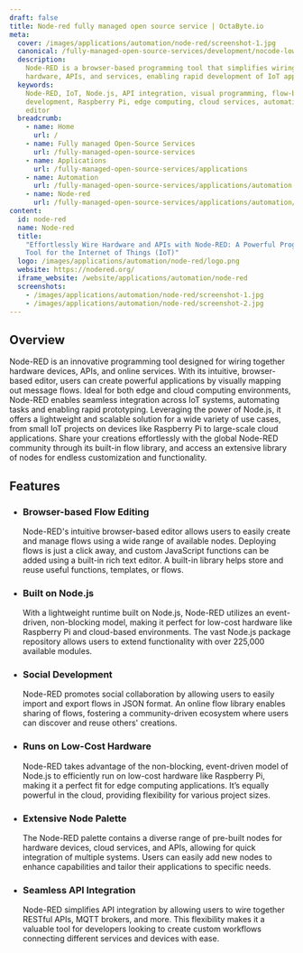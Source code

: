 ```yaml
---
draft: false
title: Node-red fully managed open source service | OctaByte.io
meta:
  cover: /images/applications/automation/node-red/screenshot-1.jpg
  canonical: /fully-managed-open-source-services/development/nocode-lowcode/node-red
  description:
    Node-RED is a browser-based programming tool that simplifies wiring
    hardware, APIs, and services, enabling rapid development of IoT applications.
  keywords:
    Node-RED, IoT, Node.js, API integration, visual programming, flow-based
    development, Raspberry Pi, edge computing, cloud services, automation, browser-based
    editor
  breadcrumb:
    - name: Home
      url: /
    - name: Fully managed Open-Source Services
      url: /fully-managed-open-source-services
    - name: Applications
      url: /fully-managed-open-source-services/applications
    - name: Automation
      url: /fully-managed-open-source-services/applications/automation
    - name: Node-red
      url: /fully-managed-open-source-services/applications/automation/node-red
content:
  id: node-red
  name: Node-red
  title:
    "Effortlessly Wire Hardware and APIs with Node-RED: A Powerful Programming
    Tool for the Internet of Things (IoT)"
  logo: /images/applications/automation/node-red/logo.png
  website: https://nodered.org/
  iframe_website: /website/applications/automation/node-red
  screenshots:
    - /images/applications/automation/node-red/screenshot-1.jpg
    - /images/applications/automation/node-red/screenshot-2.jpg
---
```


## Overview

Node-RED is an innovative programming tool designed for wiring together hardware devices, APIs, and online services. With its intuitive, browser-based editor, users can create powerful applications by visually mapping out message flows. Ideal for both edge and cloud computing environments, Node-RED enables seamless integration across IoT systems, automating tasks and enabling rapid prototyping. Leveraging the power of Node.js, it offers a lightweight and scalable solution for a wide variety of use cases, from small IoT projects on devices like Raspberry Pi to large-scale cloud applications. Share your creations effortlessly with the global Node-RED community through its built-in flow library, and access an extensive library of nodes for endless customization and functionality.

## Features

- ### Browser-based Flow Editing

  Node-RED's intuitive browser-based editor allows users to easily create and manage flows using a wide range of available nodes. Deploying flows is just a click away, and custom JavaScript functions can be added using a built-in rich text editor. A built-in library helps store and reuse useful functions, templates, or flows.

- ### Built on Node.js

  With a lightweight runtime built on Node.js, Node-RED utilizes an event-driven, non-blocking model, making it perfect for low-cost hardware like Raspberry Pi and cloud-based environments. The vast Node.js package repository allows users to extend functionality with over 225,000 available modules.

- ### Social Development

  Node-RED promotes social collaboration by allowing users to easily import and export flows in JSON format. An online flow library enables sharing of flows, fostering a community-driven ecosystem where users can discover and reuse others' creations.

- ### Runs on Low-Cost Hardware

  Node-RED takes advantage of the non-blocking, event-driven model of Node.js to efficiently run on low-cost hardware like Raspberry Pi, making it a perfect fit for edge computing applications. It’s equally powerful in the cloud, providing flexibility for various project sizes.

- ### Extensive Node Palette

  The Node-RED palette contains a diverse range of pre-built nodes for hardware devices, cloud services, and APIs, allowing for quick integration of multiple systems. Users can easily add new nodes to enhance capabilities and tailor their applications to specific needs.

- ### Seamless API Integration

  Node-RED simplifies API integration by allowing users to wire together RESTful APIs, MQTT brokers, and more. This flexibility makes it a valuable tool for developers looking to create custom workflows connecting different services and devices with ease.
